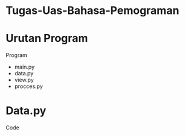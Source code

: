 # Tugas-Uas-Bahasa-Pemograman

# Urutan Program
 Program
 - main.py
 - data.py
 - view.py
 - procces.py

# Data.py

Code

